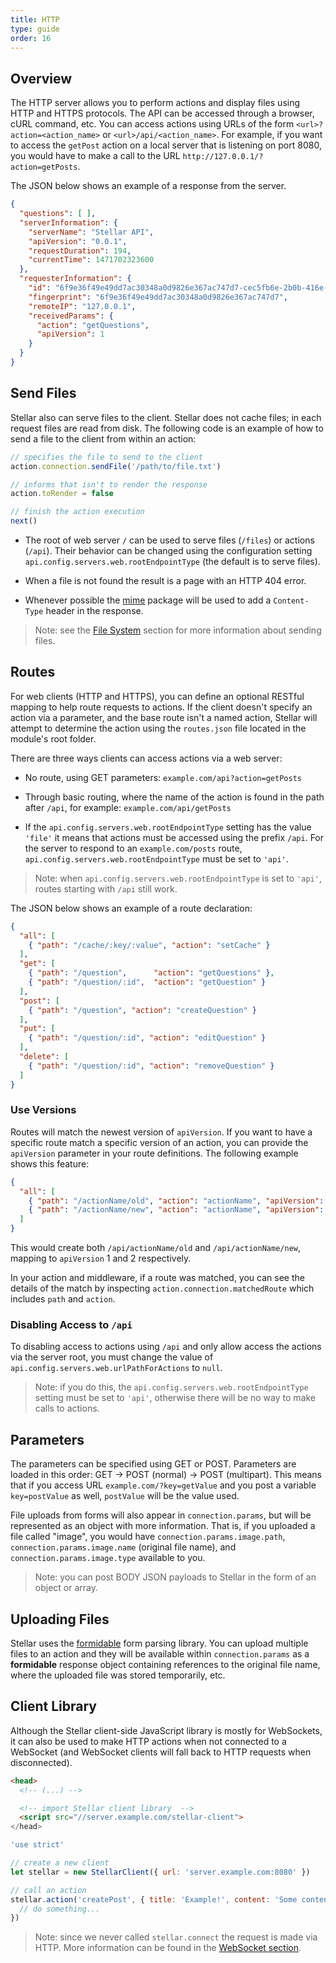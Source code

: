 ```yaml
---
title: HTTP
type: guide
order: 16
---
```


## Overview

The HTTP server allows you to perform actions and display files using HTTP and HTTPS protocols. The API can be accessed through a browser, cURL command, etc. You can access actions using URLs of the form `<url>?action=<action_name>` or `<url>/api/<action_name>`. For example, if you want to access the `getPost` action on a local server that is listening on port 8080, you would have to make a call to the URL `http://127.0.0.1/?action=getPosts`.

The JSON below shows an example of a response from the server.

```json
{
  "questions": [ ],
  "serverInformation": {
    "serverName": "Stellar API",
    "apiVersion": "0.0.1",
    "requestDuration": 194,
    "currentTime": 1471702323600
  },
  "requesterInformation": {
    "id": "6f9e36f49e49dd7ac30348a0d9826e367ac747d7-cec5fb6e-2b0b-416e-8529-f897ea666d39",
    "fingerprint": "6f9e36f49e49dd7ac30348a0d9826e367ac747d7",
    "remoteIP": "127.0.0.1",
    "receivedParams": {
      "action": "getQuestions",
      "apiVersion": 1
    }
  }
}
```

## Send Files

Stellar also can serve files to the client. Stellar does not cache files; in each request files are read from disk. The following code is an example of how to send a file to the client from within an action:

```javascript
// specifies the file to send to the client
action.connection.sendFile('/path/to/file.txt')

// informs that isn't to render the response
action.toRender = false

// finish the action execution
next()
```

- The root of web server `/` can be used to serve files (`/files`) or actions (`/api`). Their behavior can be changed using the configuration setting `api.config.servers.web.rootEndpointType` (the default is to serve files).

- When a file is not found the result is a page with an HTTP 404 error.

- Whenever possible the [mime](https://www.npmjs.com/package/mime) package will be used to add a `Content-Type` header in the response.

> Note: see the [File System](./file_system.html) section for more information about sending files.

## Routes

For web clients (HTTP and HTTPS), you can define an optional RESTful mapping to help route requests to actions. If the client doesn't specify an action via a parameter, and the base route isn't a named action, Stellar will attempt to determine the action using the `routes.json` file located in the module's root folder.

There are three ways clients can access actions via a web server:

- No route, using GET parameters: `example.com/api?action=getPosts`

- Through basic routing, where the name of the action is found in the path after `/api`, for example: `example.com/api/getPosts`

- If the `api.config.servers.web.rootEndpointType` setting has the value `'file'` it means that actions must be accessed using the prefix `/api`. For the server to respond to an `example.com/posts` route, `api.config.servers.web.rootEndpointType` must be set to `'api'`.

> Note: when `api.config.servers.web.rootEndpointType` is set to `'api'`, routes starting with `/api` still work.

The JSON below shows an example of a route declaration:

```json
{
  "all": [
    { "path": "/cache/:key/:value", "action": "setCache" }
  ],
  "get": [
    { "path": "/question",      "action": "getQuestions" },
    { "path": "/question/:id",  "action": "getQuestion" }
  ],
  "post": [
    { "path": "/question", "action": "createQuestion" }
  ],
  "put": [
    { "path": "/question/:id", "action": "editQuestion" }
  ],
  "delete": [
    { "path": "/question/:id", "action": "removeQuestion" }
  ]
}
```

### Use Versions

Routes will match the newest version of `apiVersion`. If you want to have a specific route match a specific version of an action, you can provide the `apiVersion` parameter in your route definitions. The following example shows this feature:

```json
{
  "all": [
    { "path": "/actionName/old", "action": "actionName", "apiVersion": 1 },
    { "path": "/actionName/new", "action": "actionName", "apiVersion": 2 }
  ]
}
```

This would create both `/api/actionName/old` and `/api/actionName/new`, mapping to `apiVersion` 1 and 2 respectively.

In your action and middleware, if a route was matched, you can see the details of the match by inspecting `action.connection.matchedRoute` which includes `path` and `action`.

### Disabling Access to `/api`

To disabling access to actions using `/api` and only allow access the actions via the server root, you must change the value of `api.config.servers.web.urlPathForActions` to `null`.

> Note: if you do this, the `api.config.servers.web.rootEndpointType` setting must be set to `'api'`, otherwise there will be no way to make calls to actions.

## Parameters

The parameters can be specified using GET or POST. Parameters are loaded in this order: GET -> POST (normal) -> POST (multipart). This means that if you access URL `example.com/?key=getValue` and you post a variable `key=postValue` as well, `postValue` will be the value used.

File uploads from forms will also appear in `connection.params`, but will be represented as an object with more information. That is, if you uploaded a file called "image", you would have `connection.params.image.path`, `connection.params.image.name` (original file name), and `connection.params.image.type` available to you.

> Note: you can post BODY JSON payloads to Stellar in the form of an object or array.

## Uploading Files

Stellar uses the [formidable](https://www.npmjs.com/package/formidable) form parsing library. You can upload multiple files to an action and they will be available within `connection.params` as a **formidable** response object containing references to the original file name, where the uploaded file was stored temporarily, etc.

## Client Library

Although the Stellar client-side JavaScript library is mostly for WebSockets, it can also be used to make HTTP actions when not connected to a WebSocket (and WebSocket clients will fall back to HTTP requests when disconnected).

```html
<head>
  <!-- (...) -->

  <!-- import Stellar client library  -->
  <script src="//server.example.com/stellar-client">
</head>
```

```javascript
'use strict'

// create a new client
let stellar = new StellarClient({ url: 'server.example.com:8080' })

// call an action
stellar.action('createPost', { title: 'Example!', content: 'Some content...' }, (error, response) => {
  // do something...
})
```

> Note: since we never called `stellar.connect` the request is made via HTTP. More information can be found in the [WebSocket section](./websocket.html).
